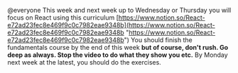 @everyone This week and next week up to Wednesday or Thursday you will focus on React using this curriculum [https://www.notion.so/React-e72ad23fec8e469f9c0c7982eae9348b](https://www.notion.so/React-e72ad23fec8e469f9c0c7982eae9348b "https://www.notion.so/React-e72ad23fec8e469f9c0c7982eae9348b") You should finish the fundamentals course by the end of this week **but of course, don't rush. Go deep as always. Stop the video to do what they show you etc.** By Monday next week at the latest, you should do the exercises.

